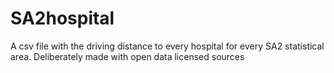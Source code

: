 # SA2hospital
A csv file with the driving distance to every hospital for every SA2 statistical area. Deliberately made with open data licensed sources
